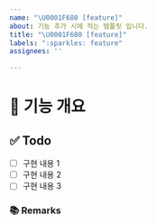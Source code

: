 ```yaml
---
name: "\U0001F680 [feature]"
about: 기능 추가 시에 적는 템플릿 입니다.
title: "\U0001F680 [feature]"
labels: ":sparkles: feature"
assignees: ''

---
```


# 🤖 기능 개요
<!-- 이슈에 할당된 기능이 무엇인지 간략하게 한 줄로 적습니다 -->

## ✅ Todo
- [ ] 구현 내용 1
- [ ] 구현 내용 2
- [ ] 구현 내용 3

### 📚 Remarks
<!-- 기능 개발에 있어 비고사항이 있었다면 적기 -->
